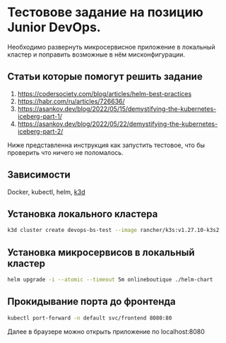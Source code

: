 # Тестовове задание на позицию Junior DevOps.

Необходимо развернуть микросервисное приложение в локальный кластер и поправить возможные в нём мисконфигурации.

## Статьи которые помогут решить задание

1. https://codersociety.com/blog/articles/helm-best-practices
2. https://habr.com/ru/articles/726636/
3. https://asankov.dev/blog/2022/05/15/demystifying-the-kubernetes-iceberg-part-1/
4. https://asankov.dev/blog/2022/05/22/demystifying-the-kubernetes-iceberg-part-2/

Ниже представленна инструкция как запустить тестовое, что бы проверить что ничего не поломалось.

## Зависимости

Docker, kubectl, helm, [k3d](https://k3d.io/v5.7.4/)

## Установка локального кластера

```bash
k3d cluster create devops-bs-test --image rancher/k3s:v1.27.10-k3s2
```

## Установка микросервисов в локальный кластер

```bash
helm upgrade -i --atomic --timeout 5m onlineboutique ./helm-chart
```

## Прокидывание порта до фронтенда

```bash
kubectl port-forward -n default svc/frontend 8080:80
```
Далее в браузере можно открыть приложение по localhost:8080